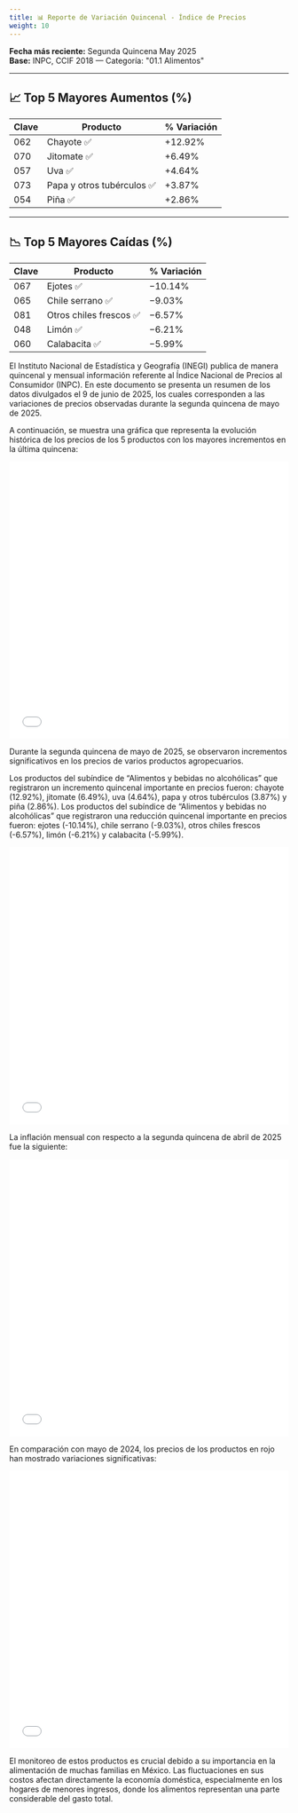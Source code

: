 ```yaml
---
title: 📊 Reporte de Variación Quincenal - Índice de Precios
weight: 10
---
```


**Fecha más reciente:** Segunda Quincena May 2025  
**Base:** INPC, CCIF 2018 — Categoría: "01.1 Alimentos"

---

## 📈 Top 5 Mayores Aumentos (%)

| Clave | Producto                     | % Variación |
|-------|------------------------------|-------------|
| 062   | Chayote ✅                    | +12.92%     |
| 070   | Jitomate ✅                   | +6.49%      |
| 057   | Uva ✅                        | +4.64%      |
| 073   | Papa y otros tubérculos ✅    | +3.87%      |
| 054   | Piña ✅                       | +2.86%      |

---

## 📉 Top 5 Mayores Caídas (%)

| Clave | Producto                  | % Variación |
|-------|---------------------------|-------------|
| 067   | Ejotes ✅                 | −10.14%     |
| 065   | Chile serrano ✅          | −9.03%      |
| 081   | Otros chiles frescos ✅   | −6.57%      |
| 048   | Limón ✅                  | −6.21%      |
| 060   | Calabacita ✅             | −5.99%      |

El Instituto Nacional de Estadística y Geografía (INEGI) publica de manera quincenal y mensual información referente al Índice Nacional de Precios al Consumidor (INPC). En este documento se presenta un resumen de los datos divulgados el 9 de junio de 2025, los cuales corresponden a las variaciones de precios observadas durante la segunda quincena de mayo de 2025.

A continuación, se muestra una gráfica que representa la evolución histórica de los precios de los 5 productos con los mayores incrementos en la última quincena:

<iframe src="/top5_aumentos_quincenales.html" width="100%" height="500" style="border:none;"></iframe>

Durante la segunda quincena de mayo de 2025, se observaron incrementos significativos en los precios de varios productos agropecuarios.

Los productos del subíndice de “Alimentos y bebidas no alcohólicas” que registraron un incremento quincenal importante en precios fueron: chayote (12.92%), jitomate (6.49%), uva (4.64%), papa y otros tubérculos (3.87%) y piña (2.86%). Los productos del subíndice de “Alimentos y bebidas no alcohólicas” que registraron una reducción quincenal importante en precios fueron: ejotes (-10.14%), chile serrano (-9.03%), otros chiles frescos (-6.57%), limón (-6.21%) y calabacita (-5.99%). 

<iframe src="/mayo_25_quincenal.html" width="100%" height="500" style="border:none;"></iframe>

La inflación mensual con respecto a la segunda quincena de abril de 2025 fue la siguiente:

<iframe src="/mayo_25_mensual.html" width="100%" height="500" style="border:none;"></iframe>

En comparación con mayo de 2024, los precios de los productos en rojo han mostrado variaciones significativas:

<iframe src="/mayo_25_anual.html" width="100%" height="500" style="border:none;"></iframe>

El monitoreo de estos productos es crucial debido a su importancia en la alimentación de muchas familias en México. Las fluctuaciones en sus costos afectan directamente la economía doméstica, especialmente en los hogares de menores ingresos, donde los alimentos representan una parte considerable del gasto total.

